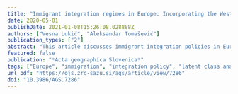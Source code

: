 ```yaml
---
title: "Immigrant integration regimes in Europe: Incorporating the Western Balkan countries"
date: 2020-05-01
publishDate: 2021-01-08T15:26:08.028888Z
authors: ["Vesna Lukić", "Aleksandar Tomašević"]
publication_types: ["2"]
abstract: "This article discusses immigrant integration policies in Europe. We analyzed data from the 2015 Migration Integration Policy Index to identify similar immigrant integration regimes in Europe according to policy priorities related to immigrants’ socioeconomic rights. The results of a latent class analysis demonstrated that there are two immigrant integration policy regimes among the EU 28, Albania, Bosnia and Herzegovina, Montenegro, Macedonia, and Serbia, with variation between the old EU member states since 1995 (without Greece) and Estonia versus the new EU member states since 2004 (without Estonia), Greece, and the Western Balkan countries. Based on our classification, we conclude that there is a trend of convergence in integration policy regimes in Europe, in which the effects of spatial/geographical and temporal dimensions are manifested."
featured: false
publication: "*Acta geographica Slovenica*"
tags: ["Europe", "immigration", "integration policy", "latent class analysis", "Migrant Integration Policy Index"]
url_pdf: "https://ojs.zrc-sazu.si/ags/article/view/7286"
doi: "10.3986/AGS.7286"
---
```


